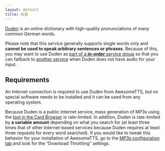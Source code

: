 ```yaml
---
layout: default
title: 杜登
---
```


[Duden](http://www.duden.de) is an  online dictionary with high-quality pronunciations of many common German  words.

Please note that this service generally supports single words only and  <strong>cannot be used to speak arbitrary sentences or phrases</strong>.  Because of this, you may want to use Duden as [part  of a <strong>in-order</strong> service group](/usage/groups.html) so that you can fallback to  [another service](/services.html) when Duden does not  have audio for your input.

## Requirements

An Internet connection is required to use Duden from AwesomeTTS, but no  special software needs to be installed and it can be used from any operating  system.

Because Duden is a public Internet service, mass generation of MP3s using  the [tool in the Card Browser](/usage/browser.html) is rate-limited.  In addition, Duden is rate-limited by <strong>a variable amount</strong>  depending on what you search for (at least three times that of other  Internet-based services because Duden requires at least three requests for  every word searched). If you would like to tweak this behavior for your  installation of AwesomeTTS, go to the [MP3s  configuration tab](/config/mp3s.html) and look for the &ldquo;Download Throttling&rdquo;  settings.